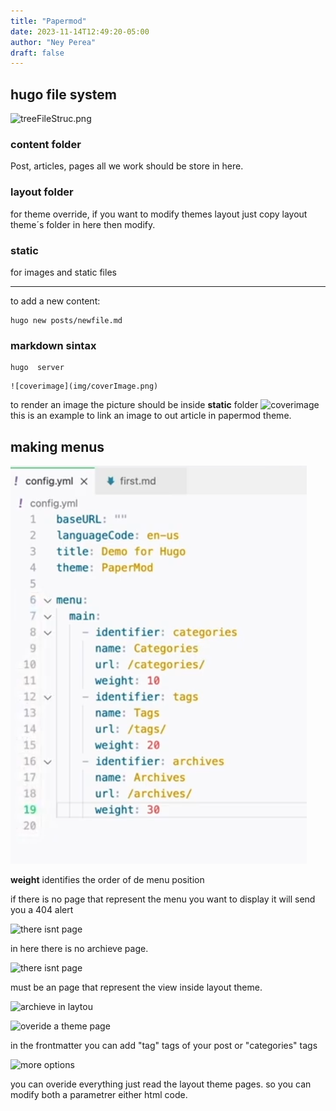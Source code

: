 ```yaml
---
title: "Papermod"
date: 2023-11-14T12:49:20-05:00
author: "Ney Perea"
draft: false
---
```


## hugo file system

![treeFileStruc.png](//imgtreeFileStruc.png)
###  content folder
Post, articles, pages all we work should be store in here.
###  layout folder
for theme override, if you want to modify themes layout just copy layout theme´s folder in here then modify.
### static
for images and static files

---
to add a new content:

```
hugo new posts/newfile.md

```


### markdown sintax

```
hugo  server

```

```
![coverimage](img/coverImage.png)
```

to render an image the picture should be inside **static** folder
![coverimage](/img/coverImage.png)
this is an example to link an image to out article in papermod theme.


## making menus

![coverimage](/static/img/makingMenu.png)

**weight** identifies the order of de menu position

if there is no page that represent the menu you want to display it will send you a 404 alert

![there isnt page](img/noPage.png)

in here there is no archieve page.

![there isnt page](img/createApage.png)

must be an page that represent the view inside layout theme.

![archieve in laytou](img/archieveInlayout.png)

![overide a theme page](img/overideAthemePage.png)


in the frontmatter you can add "tag" tags of your post 
or "categories" tags

![more options](img/configFileMoreOptions.png)

you can overide everything just read the layout theme pages. so you can modify both a parametrer either html code.











